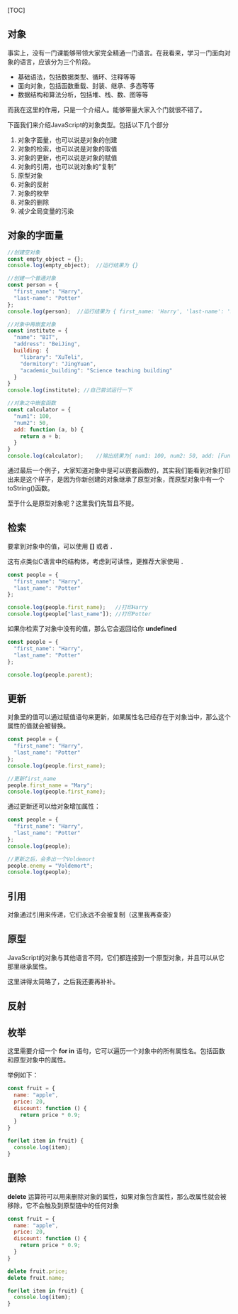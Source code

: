 [TOC]



## 对象

事实上，没有一门课能够带领大家完全精通一门语言。在我看来，学习一门面向对象的语言，应该分为三个阶段。

* 基础语法，包括数据类型、循环、注释等等
* 面向对象，包括函数重载、封装、继承、多态等等
* 数据结构和算法分析，包括堆、栈、数、图等等

而我在这里的作用，只是一个介绍人。能够带量大家入个门就很不错了。

下面我们来介绍JavaScript的对象类型。包括以下几个部分

1. 对象字面量，也可以说是对象的创建
2. 对象的检索，也可以说是对象的取值
3. 对象的更新，也可以说是对象的赋值
4. 对象的引用，也可以说对象的“复制”
5. 原型对象
6. 对象的反射
7. 对象的枚举
8. 对象的删除
9. 减少全局变量的污染



## 对象的字面量

```javascript
//创建空对象
const empty_object = {};
console.log(empty_object);  //运行结果为 {}

//创建一个普通对象
const person = {
  "first_name": "Harry",
  "last-name": "Potter"
};
console.log(person);  //运行结果为 { first_name: 'Harry', 'last-name': 'Potter' }

//对象中再嵌套对象
const institute = {
  "name": "BIT",
  "address": "BeiJing",
  building: {
    "library": "XuTeli",
    "dormitory": "JingYuan",
    "academic_building": "Science teaching building"
  }
}
console.log(institute); //自己尝试运行一下

//对象之中嵌套函数
const calculator = {
  "num1": 100,
  "num2": 50,
  add: function (a, b) {
    return a + b;
  }
}
console.log(calculator);    //输出结果为{ num1: 100, num2: 50, add: [Function: add] }
```

通过最后一个例子，大家知道对象中是可以嵌套函数的，其实我们能看到对象打印出来是这个样子，是因为你新创建的对象继承了原型对象，而原型对象中有一个toString()函数。

至于什么是原型对象呢？这里我们先暂且不提。



## 检索

要拿到对象中的值，可以使用 **[]** 或者 **.** 

这有点类似C语言中的结构体，考虑到可读性，更推荐大家使用 **.** 

```javascript
const people = {
  "first_name": "Harry",
  "last_name": "Potter"
};

console.log(people.first_name);   //打印Harry
console.log(people["last_name"]); //打印Potter
```



如果你检索了对象中没有的值，那么它会返回给你 **undefined**

```javascript
const people = {
  "first_name": "Harry",
  "last_name": "Potter"
};

console.log(people.parent);
```



## 更新

对象里的值可以通过赋值语句来更新，如果属性名已经存在于对象当中，那么这个属性的值就会被替换。

```javascript
const people = {
  "first_name": "Harry",
  "last_name": "Potter"
};
console.log(people.first_name);

//更新first_name
people.first_name = "Mary";
console.log(people.first_name);
```



通过更新还可以给对象增加属性：

```javascript
const people = {
  "first_name": "Harry",
  "last_name": "Potter"
};
console.log(people);

//更新之后，会多出一个Voldemort
people.enemy = "Voldemort";
console.log(people);
```



## 引用

对象通过引用来传递，它们永远不会被复制（这里我再查查）



## 原型

JavaScript的对象与其他语言不同，它们都连接到一个原型对象，并且可以从它那里继承属性。

这里讲得太简略了，之后我还要再补补。



## 反射



## 枚举

这里需要介绍一个 **for in** 语句，它可以遍历一个对象中的所有属性名。包括函数和原型对象中的属性。

举例如下：

```javascript
const fruit = {
  name: "apple",
  price: 20,
  discount: function () {
    return price * 0.9;
  }
}

for(let item in fruit) {
  console.log(item);
}
```



## 删除

**delete** 运算符可以用来删除对象的属性，如果对象包含属性，那么改属性就会被移除，它不会触及到原型链中的任何对象

```javascript
const fruit = {
  name: "apple",
  price: 20,
  discount: function () {
    return price * 0.9;
  }
}

delete fruit.price;
delete fruit.name;

for(let item in fruit) {
  console.log(item);
}
```

